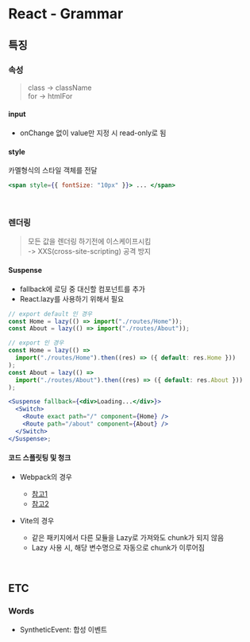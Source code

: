# React - Grammar

## 특징

### 속성

> class -> className\
> for -> htmlFor

#### input

- onChange 없이 value만 지정 시 read-only로 됨

#### style

카멜형식의 스타일 객체를 전달

```jsx
<span style={{ fontSize: "10px" }}> ... </span>
```

<br />

### 렌더링

> 모든 값을 렌더링 하기전에 이스케이프시킴\
> -> XXS(cross-site-scripting) 공격 방지

#### Suspense

- fallback에 로딩 중 대신할 컴포넌트를 추가
- React.lazy를 사용하기 위해서 필요

```jsx
// export default 인 경우
const Home = lazy(() => import("./routes/Home"));
const About = lazy(() => import("./routes/About"));

// export 인 경우
const Home = lazy(() =>
  import("./routes/Home").then((res) => ({ default: res.Home }))
);
const About = lazy(() =>
  import("./routes/About").then((res) => ({ default: res.About }))
);

<Suspense fallback={<div>Loading...</div>}>
  <Switch>
    <Route exact path="/" component={Home} />
    <Route path="/about" component={About} />
  </Switch>
</Suspense>;
```

#### 코드 스플릿팅 및 청크

- Webpack의 경우

  - [참고1](https://webpack.js.org/guides/code-splitting/)
  - [참고2](https://www.zerocho.com/category/Webpack/post/58ad4c9d1136440018ba44e7)

- Vite의 경우
  - 같은 패키지에서 다른 모듈을 Lazy로 가져와도 chunk가 되지 않음
  - Lazy 사용 시, 해당 변수명으로 자동으로 chunk가 이루어짐

<br />

## ETC

### Words

- SyntheticEvent: 합성 이벤트
